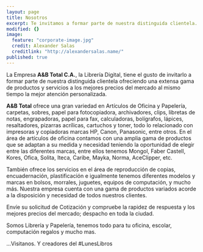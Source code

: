 ```yaml
---
layout: page
title: Nosotros
excerpt: Te invitamos a formar parte de nuestra distinguida clientela.
modified: {}
image: 
  feature: "corporate-image.jpg"
  credit: Alexander Salas
  creditlink: "http://alexandersalas.name/"
published: true
---
```


La Empresa **A&B Total C.A.**, la Librería Digital, tiene el gusto de invitarlo a formar parte de nuestra distinguida clientela ofreciendo una extensa gama de productos y servicios a los mejores precios del mercado al mismo tiempo la mejor atención personalizada.

**A&B Total** ofrece una gran variedad en Artículos de Oficina y Papelería, carpetas, sobres, papel para fotocopiadora, archivadores, clips, libretas de notas, engrapadoras, papel para fax, calculadoras, bolígrafos, lápices, resaltadores, pizarras acrílicas, cartuchos y toner, todo lo relacionado con impresoras y copiadoras marcas HP, Canon, Panasonic, entre otros. En el área de artículos de oficina contamos con una amplia gama de productos que se adaptan a su medida y necesidad teniendo la oportunidad de elegir entre las diferentes marcas, entre ellos tenemos Mongol, Faber Castell, Kores, Ofica, Solita, Iteca, Caribe, Mayka, Norma, AceClipper, etc.

También ofrece los servicios en el área de reproducción de copias, encuadernación, plastificación e igualmente tenemos diferentes modelos y marcas en bolsos, morrales, juguetes, equipos de computación, y mucho más. Nuestra empresa cuenta con una gama de productos variados acorde a la disposición y necesidad de todos nuestros clientes.

Envíe su solicitud de Cotización y compruebe la rapidez de respuesta y los mejores precios del mercado; despacho en toda la ciudad.

Somos Librería y Papelería, tenemos todo para tu oficina, escolar, computación regalos y mucho mas.

...Visitanos. Y creadores del #LunesLibros